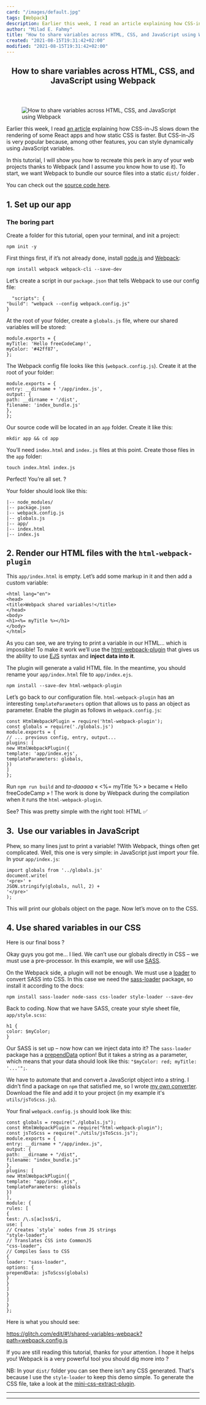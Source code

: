 ```yaml
---
card: "/images/default.jpg"
tags: [Webpack]
description: Earlier this week, I read an article explaining how CSS-in-JS
author: "Milad E. Fahmy"
title: "How to share variables across HTML, CSS, and JavaScript using Webpack"
created: "2021-08-15T19:31:42+02:00"
modified: "2021-08-15T19:31:42+02:00"
---
```

<div class="site-wrapper">
<main id="site-main" class="site-main outer">
<div class="inner">
<article class="post-full post tag-webpack tag-tutorial tag-javascript tag-react ">
<header class="post-full-header">
<h1 class="post-full-title">How to share variables across HTML, CSS, and JavaScript using Webpack</h1>
</header>
<figure class="post-full-image">
<picture>
<source media="(max-width: 700px)" sizes="1px" srcset="data:image/gif;base64,R0lGODlhAQABAIAAAAAAAP///yH5BAEAAAAALAAAAAABAAEAAAIBRAA7 1w">
<source media="(min-width: 701px)" sizes="(max-width: 800px) 400px,
(max-width: 1170px) 700px,
1400px" srcset="/news/content/images/size/w300/2019/12/4kzz7px14mtv34rcfp73.png 300w,
/news/content/images/size/w600/2019/12/4kzz7px14mtv34rcfp73.png 600w,
/news/content/images/size/w1000/2019/12/4kzz7px14mtv34rcfp73.png 1000w,
/news/content/images/size/w2000/2019/12/4kzz7px14mtv34rcfp73.png 2000w">
<img onerror="this.style.display='none'" src="/news/content/images/size/w2000/2019/12/4kzz7px14mtv34rcfp73.png" alt="How to share variables across HTML, CSS, and JavaScript using Webpack">
</picture>
</figure>
<section class="post-full-content">
<div class="post-content">
<p>Earlier this week, I read <a href="https://calendar.perfplanet.com/2019/the-unseen-performance-costs-of-css-in-js-in-react-apps/">an article</a> explaining how CSS-in-JS slows down the rendering of some React apps and how static CSS is faster. But CSS-in-JS is very popular because, among other features, you can style dynamically using JavaScript variables.</p>
<p>In this tutorial, I will show you how to recreate this perk in any of your web projects thanks to Webpack (and I assume you know how to use it). To start, we want Webpack to bundle our source files into a static <code>dist/</code> folder .</p>
<p>You can check out the <a href="https://glitch.com/~shared-variables-webpack">source code here</a>.</p>
<h2 id="1-set-up-our-app">1. Set up our app</h2>
<h3 id="the-boring-part">The boring part</h3>
<p>Create a folder for this tutorial, open your terminal, and init a project:</p><pre><code>npm init -y
</code></pre>
<p>First things first, if it’s not already done, install <a href="https://nodejs.org/en/">node.js</a> and <a href="https://webpack.js.org/">Webpack</a>:</p><pre><code>npm install webpack webpack-cli --save-dev
</code></pre>
<p>Let’s create a script in our <code>package.json</code> that tells Webpack to use our config file:</p><pre><code class="language-json">  "scripts": {
"build": "webpack --config webpack.config.js"
}
</code></pre>
<p>At the root of your folder, create a <code>globals.js</code> file, where our shared variables will be stored:</p><pre><code class="language-javascript">module.exports = {
myTitle: 'Hello freeCodeCamp!',
myColor: '#42ff87',
};
</code></pre>
<p>The Webpack config file looks like this (<code>webpack.config.js</code>). Create it at the root of your folder:</p><pre><code class="language-javascript">module.exports = {
entry: __dirname + '/app/index.js',
output: {
path: __dirname + '/dist',
filename: 'index_bundle.js'
},
};
</code></pre>
<p>Our source code will be located in an <code>app</code> folder. Create it like this:</p><pre><code>mkdir app &amp;&amp; cd app
</code></pre>
<p>You’ll need <code>index.html</code> and <code>index.js</code> files at this point. Create those files in the <code>app</code> folder:</p><pre><code>touch index.html index.js
</code></pre>
<p>Perfect! You’re all set. ?</p>
<p>Your folder should look like this:</p><pre><code>|-- node_modules/
|-- package.json
|-- webpack.config.js
|-- globals.js
|-- app/
|-- index.html
|-- index.js
</code></pre>
<h2 id="2-render-our-html-files-with-the-html-webpack-plugin">2. Render our HTML files with the <code>html-webpack-plugin</code></h2>
<p>This <code>app/index.html</code> is empty. Let’s add some markup in it and then add a custom variable:</p><pre><code class="language-html">&lt;html lang="en"&gt;
&lt;head&gt;
&lt;title&gt;Webpack shared variables!&lt;/title&gt;
&lt;/head&gt;
&lt;body&gt;
&lt;h1&gt;&lt;%= myTitle %&gt;&lt;/h1&gt;
&lt;/body&gt;
&lt;/html&gt;
</code></pre>
<p>As you can see, we are trying to print a variable in our HTML... which is impossible! To make it work we’ll use the <a href="https://github.com/jantimon/html-webpack-plugin">html-webpack-plugin</a> that gives us the ability to use <a href="https://ejs.co/">EJS</a> syntax and <strong>inject data into it</strong>.</p>
<p>The plugin will generate a valid HTML file. In the meantime, you should rename your <code>app/index.html</code> file to <code>app/index.ejs</code>.</p><pre><code>npm install --save-dev html-webpack-plugin
</code></pre>
<p>Let’s go back to our configuration file. <code>html-webpack-plugin</code> has an interesting <code>templateParameters</code> option that allows us to pass an object as parameter. Enable the plugin as follows in <code>webpack.config.js</code>:</p><pre><code class="language-javascript">const HtmlWebpackPlugin = require('html-webpack-plugin');
const globals = require('./globals.js')
module.exports = {
// ... previous config, entry, output...
plugins: [
new HtmlWebpackPlugin({
template: 'app/index.ejs',
templateParameters: globals,
})
]
};
</code></pre>
<p>Run <code>npm run build</code> and <em>ta-daaaaa</em> « &lt;%= myTitle %&gt; » became « Hello freeCodeCamp » ! The work is done by Webpack during the compilation when it runs the <code>html-webpack-plugin</code>.</p>
<p>See? This was pretty simple with the right tool: HTML ✅</p>
<h2 id="3-use-our-variables-in-javascript">3. &nbsp;Use our variables in JavaScript</h2>
<p>Phew, so many lines just to print a variable! ?With Webpack, things often get complicated. Well, this one is very simple: in JavaScript just import your file. In your <code>app/index.js</code>:</p><pre><code class="language-javascript">import globals from '../globals.js'
document.write(
'&lt;pre&gt;' +
JSON.stringify(globals, null, 2) +
'&lt;/pre&gt;'
);
</code></pre>
<p>This will print our globals object on the page. Now let’s move on to the CSS.</p>
<h2 id="4-use-shared-variables-in-our-css">4. Use shared variables in our CSS</h2>
<p>Here is our final boss ?</p>
<p>Okay guys you got me… I lied. We can’t use our globals directly in CSS – we must use a pre-processor. In this example, we will use <a href="https://sass-lang.com/">SASS</a>.</p>
<p>On the Webpack side, a plugin will not be enough. We must use a <a href="https://webpack.js.org/loaders/">loader</a> to convert SASS into CSS. In this case we need the <a href="https://github.com/webpack-contrib/sass-loader">sass-loader</a> package, so install it according to the docs:</p><pre><code>npm install sass-loader node-sass css-loader style-loader --save-dev
</code></pre>
<p>Back to coding. Now that we have SASS, create your style sheet file, <code>app/style.scss</code>:</p><pre><code class="language-scss">h1 {
color: $myColor;
}
</code></pre>
<p>Our SASS is set up – now how can we inject data into it? The <code>sass-loader</code> package has a <a href="https://github.com/webpack-contrib/sass-loader#prependdata">prependData</a> option! But it takes a string as a parameter, which means that your data should look like this: <code>"$myColor: red; myTitle: '...'";</code>.</p>
<p>We have to automate that and convert a JavaScript object into a string. I didn’t find a package on <code>npm</code> that satisfied me, so I wrote <a href="https://gist.github.com/adrienZ/0257e37bf4788b903ba76fa82dac1ed1">my own converter</a>. Download the file and add it to your project (in my example it's <code>utils/jsToScss.js</code>).</p>
<p>Your final <code>webpack.config.js</code> should look like this:</p><pre><code class="language-javascript">const globals = require("./globals.js");
const HtmlWebpackPlugin = require("html-webpack-plugin");
const jsToScss = require("./utils/jsToScss.js");
module.exports = {
entry: __dirname + "/app/index.js",
output: {
path: __dirname + "/dist",
filename: "index_bundle.js"
},
plugins: [
new HtmlWebpackPlugin({
template: "app/index.ejs",
templateParameters: globals
})
],
module: {
rules: [
{
test: /\.s[ac]ss$/i,
use: [
// Creates `style` nodes from JS strings
"style-loader",
// Translates CSS into CommonJS
"css-loader",
// Compiles Sass to CSS
{
loader: "sass-loader",
options: {
prependData: jsToScss(globals)
}
}
]
}
]
}
};
</code></pre>
<p>Here is what you should see:</p>
<figcaption><a href="https://glitch.com/edit/#!/shared-variables-webpack?path=webpack.config.js">https://glitch.com/edit/#!/shared-variables-webpack?path=webpack.config.js</a></figcaption>
</figure>
<p>If you are still reading this tutorial, thanks for your attention. I hope it helps you! Webpack is a very powerful tool you should dig more into ?</p>
<p>NB: In your <code>dist/</code> folder you can see there isn't any CSS generated. That's because I use the <code>style-loader</code> to keep this demo simple. To generate the CSS file, take a look at the <a href="https://webpack.js.org/plugins/mini-css-extract-plugin/">mini-css-extract-plugin</a>.</p>
</div>
<hr>
<hr>
</section>
</article>
</div>
</main>
</div>
<!-- Google Tag Manager (noscript) -->
<!-- End Google Tag Manager (noscript) -->
